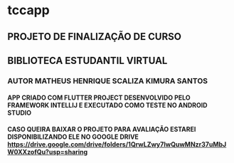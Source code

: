 # tccapp

## PROJETO DE FINALIZAÇÃO DE CURSO

## BIBLIOTECA ESTUDANTIL VIRTUAL

### AUTOR MATHEUS HENRIQUE SCALIZA KIMURA SANTOS

#### APP CRIADO COM FLUTTER PROJECT DESENVOLVIDO PELO FRAMEWORK INTELLIJ E EXECUTADO COMO TESTE NO ANDROID STUDIO

#### CASO QUEIRA BAIXAR O PROJETO PARA AVALIAÇÃO ESTAREI DISPONIBILIZANDO ELE NO GOOGLE DRIVE https://drive.google.com/drive/folders/1QrwLZwy7lwQuwMNzr37uMbJW0XXzofQu?usp=sharing
